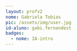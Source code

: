 ```yaml
---
layout: profv2
nome: Gabriela Tobias
pic: /assets/img/user.jpg
id-aluno: gabi.fernandest
badges:
  - nome: IA-intro
---
```

